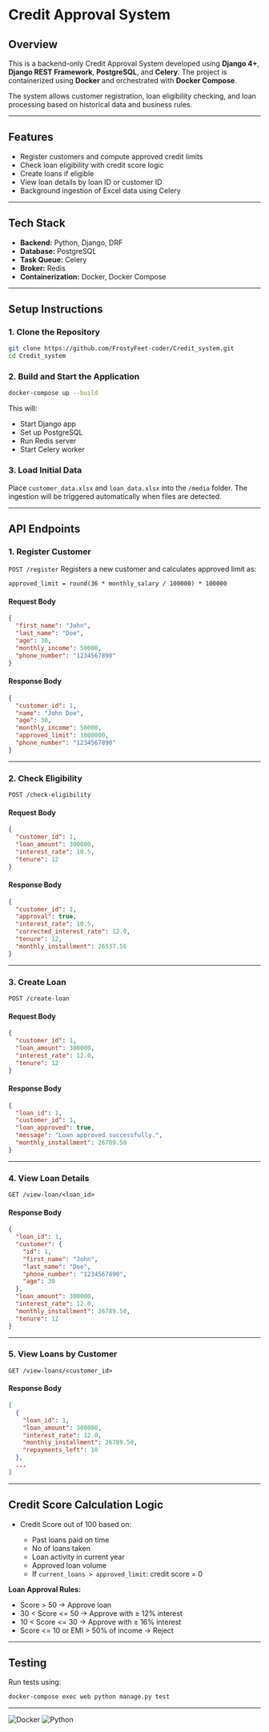 # Credit Approval System

## Overview

This is a backend-only Credit Approval System developed using **Django 4+**, **Django REST Framework**, **PostgreSQL**, and **Celery**. The project is containerized using **Docker** and orchestrated with **Docker Compose**.

The system allows customer registration, loan eligibility checking, and loan processing based on historical data and business rules.

---

## Features

* Register customers and compute approved credit limits
* Check loan eligibility with credit score logic
* Create loans if eligible
* View loan details by loan ID or customer ID
* Background ingestion of Excel data using Celery

---

## Tech Stack

* **Backend:** Python, Django, DRF
* **Database:** PostgreSQL
* **Task Queue:** Celery
* **Broker:** Redis
* **Containerization:** Docker, Docker Compose

---

## Setup Instructions

### 1. Clone the Repository

```bash
git clone https://github.com/FrostyFeet-coder/Credit_system.git
cd Credit_system
```

### 2. Build and Start the Application

```bash
docker-compose up --build
```

This will:

* Start Django app
* Set up PostgreSQL
* Run Redis server
* Start Celery worker

### 3. Load Initial Data

Place `customer_data.xlsx` and `loan_data.xlsx` into the `/media` folder. The ingestion will be triggered automatically when files are detected.

---

## API Endpoints

### 1. Register Customer

`POST /register`
Registers a new customer and calculates approved limit as:

```
approved_limit = round(36 * monthly_salary / 100000) * 100000
```

#### Request Body

```json
{
  "first_name": "John",
  "last_name": "Doe",
  "age": 30,
  "monthly_income": 50000,
  "phone_number": "1234567890"
}
```

#### Response Body

```json
{
  "customer_id": 1,
  "name": "John Doe",
  "age": 30,
  "monthly_income": 50000,
  "approved_limit": 1800000,
  "phone_number": "1234567890"
}
```

---

### 2. Check Eligibility

`POST /check-eligibility`

#### Request Body

```json
{
  "customer_id": 1,
  "loan_amount": 300000,
  "interest_rate": 10.5,
  "tenure": 12
}
```

#### Response Body

```json
{
  "customer_id": 1,
  "approval": true,
  "interest_rate": 10.5,
  "corrected_interest_rate": 12.0,
  "tenure": 12,
  "monthly_installment": 26537.56
}
```

---

### 3. Create Loan

`POST /create-loan`

#### Request Body

```json
{
  "customer_id": 1,
  "loan_amount": 300000,
  "interest_rate": 12.0,
  "tenure": 12
}
```

#### Response Body

```json
{
  "loan_id": 1,
  "customer_id": 1,
  "loan_approved": true,
  "message": "Loan approved successfully.",
  "monthly_installment": 26789.50
}
```

---

### 4. View Loan Details

`GET /view-loan/<loan_id>`

#### Response Body

```json
{
  "loan_id": 1,
  "customer": {
    "id": 1,
    "first_name": "John",
    "last_name": "Doe",
    "phone_number": "1234567890",
    "age": 30
  },
  "loan_amount": 300000,
  "interest_rate": 12.0,
  "monthly_installment": 26789.50,
  "tenure": 12
}
```

---

### 5. View Loans by Customer

`GET /view-loans/<customer_id>`

#### Response Body

```json
[
  {
    "loan_id": 1,
    "loan_amount": 300000,
    "interest_rate": 12.0,
    "monthly_installment": 26789.50,
    "repayments_left": 10
  },
  ...
]
```

---

## Credit Score Calculation Logic

* Credit Score out of 100 based on:

  * Past loans paid on time
  * No of loans taken
  * Loan activity in current year
  * Approved loan volume
  * If `current_loans > approved_limit`: credit score = 0

**Loan Approval Rules:**

* Score > 50 → Approve loan
* 30 < Score <= 50 → Approve with ≥ 12% interest
* 10 < Score <= 30 → Approve with ≥ 16% interest
* Score <= 10 or EMI > 50% of income → Reject

---

## Testing

Run tests using:

```bash
docker-compose exec web python manage.py test                              
```

---
![Docker](https://img.shields.io/badge/docker-ready-blue)
![Python](https://img.shields.io/badge/python-3.10%2B-blue)

